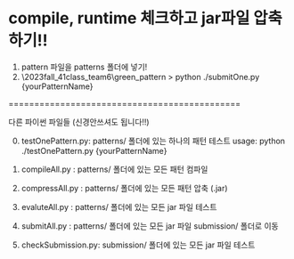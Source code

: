 # compile, runtime 체크하고 jar파일 압축하기!!

1. pattern 파일을 patterns 폴더에 넣기!
2. \2023fall_41class_team6\green_pattern > python ./submitOne.py {yourPatternName}

=============================================

다른 파이썬 파일들 (신경안쓰셔도 됩니다!!)

0. testOnePattern.py: patterns/ 폴더에 있는 하나의 패턴 테스트
usage: python ./testOnePattern.py {yourPatternName}

1. compileAll.py  : patterns/ 폴더에 있는 모든 패턴 컴파일
2. compressAll.py : patterns/ 폴더에 있는 모든 패턴 압축 (.jar)
3. evaluteAll.py  : patterns/ 폴더에 있는 모든 jar 파일 테스트
4. submitAll.py   : patterns/ 폴더에 있는 모든 jar 파일 submission/ 폴더로 이동

5. checkSubmission.py: submission/ 폴더에 있는 모든 jar 파일 테스트